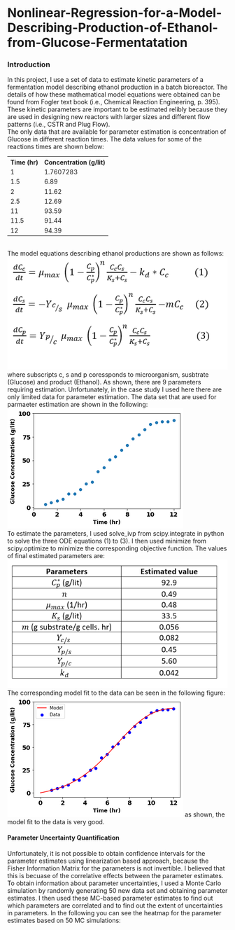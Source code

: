 # Nonlinear-Regression-for-a-Model-Describing-Production-of-Ethanol-from-Glucose-Fermentatation
<h3> Introduction </h3>
<p> In this project, I use a set of data to estimate kinetic parameters of a fermentation model describing ethanol production in a batch bioreactor. The details of how these mathematical model equations were obtained can be found from Fogler text book (i.e., Chemical Reaction Engineering, p. 395). These kinetic parameters are important to be estimated relibly because they are used in designing new reactors with larger sizes and different flow patterns (i.e., CSTR and Plug Flow). <br>
The only data that are available for parameter estimation is concentration of Glucose in different reaction times. The data values for some of the reactions times are shown below:<br>
<table>
  <tr>
    <th>Time (hr)</th>
    <th>Concentration (g/lit)</th>
  </tr>
  <tr>
    <td>1</td>
    <td>1.7607283</td>

 </tr>
  <tr>
    <td>1.5</td>
    <td>6.89</td>
 </tr>
 <tr>
    <td>2</td>
    <td>11.62</td>

 </tr>
<tr>
    <td>2.5</td>
    <td>12.69</td>

 </tr>
 <tr>
    <td>11</td>
    <td>93.59</td>

 </tr>

<tr>
    <td>11.5</td>
    <td>91.44</td>

 </tr>

<tr>
    <td>12</td>
    <td>94.39</td>

 </tr>

</table><br>
The model equations describing ethanol productions are shown as follows:
<img src='https://github.com/kaveh7293/Nonlinear-Regression-for-a-Model-Describing-Production-of-Ethanol-from-Glucose-Fermentatation/blob/main/Bioreactor_equations.png'>
where subscripts c, s and p coressponds to microorganism, susbtrate (Glucose) and product (Ethanol). As shown, there are 9 parameters requiring estimation. Unfortunately, in the case study I used here there are only limited data for parameter estimation. The data set that are used for parmaeter estimation are shown in the following:<br>
<img src='https://github.com/kaveh7293/Nonlinear-Regression-for-a-Model-Describing-Production-of-Ethanol-from-Glucose-Fermentatation/blob/main/Data_2.png'><br>
To estimate the parameters, I used solve_ivp from scipy.integrate in python to solve the three ODE equations (1) to (3). I then used minimize from scipy.optimize to minimize the corresponding objective function. The values of final estimated parameters are:
<img src='https://github.com/kaveh7293/Nonlinear-Regression-for-a-Model-Describing-Production-of-Ethanol-from-Glucose-Fermentatation/blob/main/Parameter_estimates.png'>
The corresponding model fit to the data can be seen in the following figure:
<img src='https://github.com/kaveh7293/Nonlinear-Regression-for-a-Model-Describing-Production-of-Ethanol-from-Glucose-Fermentatation/blob/main/Model_predictions.png'>
as shown, the model fit to the data is very good.
<h4>Parameter Uncertainty Quantification </h4>
<p>Unfortunately, it is not possible to obtain confidence intervals for the parameter estimates using linearization based approach, because the Fisher Information Matrix for the parameters is not invertible. I believed that this is becuase of the correlative effects between the parameter estimates. To obtain information about parameter uncertainties, I used a Monte Carlo simulation by randomly generating 50 new data set and obtaining parameter estimates. I then used these MC-based parameter estimates to find out which parameters are correlated and to find out the extent of uncertainties in parameters. In the following you can see the heatmap for the parameter estimates based on 50 MC simulations:
<img src=''>

</p>

